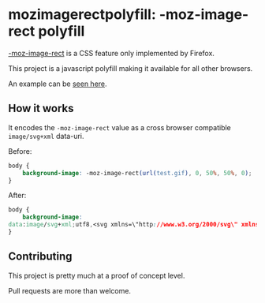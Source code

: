 # mozimagerectpolyfill: -moz-image-rect polyfill
[-moz-image-rect](https://developer.mozilla.org/en-US/docs/Web/CSS/-moz-image-rect) is a CSS feature only implemented by Firefox.

This project is a javascript polyfill making it available for all other browsers.

An example can be [seen here](https://rawgit.com/orenyomtov/mozimagerectpolyfill/master/examples/simple.html).

## How it works
It encodes the `-moz-image-rect` value as a cross browser compatible `image/svg+xml` data-uri.

Before:
```css
body {
    background-image: -moz-image-rect(url(test.gif), 0, 50%, 50%, 0);
}
```

After:
```css
body {
    background-image: 
data:image/svg+xml;utf8,<svg xmlns=\"http://www.w3.org/2000/svg\" xmlns:xlink=\"http://www.w3.org/1999/xlink\" width=\"400\" height=\"300\"><image x=\"0\" y=\"0\" xlink:href=\"data:image/gif;base64,R0lGOD...snipped...zTIgAAOw==\" /></svg>
}
```

## Contributing
This project is pretty much at a proof of concept level.

Pull requests are more than welcome.